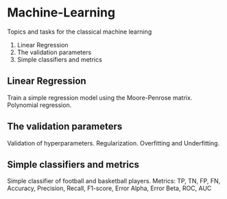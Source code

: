 # Machine-Learning
Topics and tasks for the classical machine learning

1. Linear Regression
2. The validation parameters
3. Simple classifiers and metrics

## Linear Regression
Train a simple regression model using the Moore-Penrose matrix. Polynomial regression.
## The validation parameters
Validation of hyperparameters. Regularization. Overfitting and Underfitting.
## Simple classifiers and metrics
Simple classifier of football and basketball players.
Metrics: TP, TN, FP, FN, Accuracy, Precision, Recall, F1-score, Error Alpha, Error Beta, ROC, AUC
